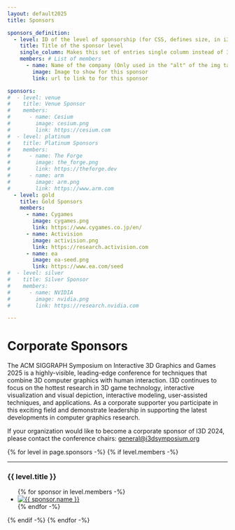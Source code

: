 ```yaml
---
layout: default2025
title: Sponsors

sponsors_definition:
  - level: ID of the level of sponsorship (for CSS, defines size, in i3d.scss)
    title: Title of the sponsor level
    single_column: Makes this set of entries single column instead of 3 columns if only one entry. Mainly intended for venue (and platinum if only one)
    members: # List of members
      - name: Name of the company (Only used in the "alt" of the img tag)
        image: Image to show for this sponsor
        link: url to link to for this sponsor

sponsors:
#  - level: venue
#    title: Venue Sponsor
#    members:
#      - name: Cesium
#        image: cesium.png
#        link: https://cesium.com
#  - level: platinum
#    title: Platinum Sponsors
#    members:
#      - name: The Forge
#        image: the_forge.png
#        link: https://theforge.dev
#      - name: arm
#        image: arm.png
#        link: https://www.arm.com
  - level: gold
    title: Gold Sponsors
    members:
      - name: Cygames
        image: cygames.png
        link: https://www.cygames.co.jp/en/
      - name: Activision
        image: activision.png
        link: https://research.activision.com
      - name: ea
        image: ea-seed.png
        link: https://www.ea.com/seed
#  - level: silver
#    title: Silver Sponsor
#    members:
#      - name: NVIDIA
#        image: nvidia.png
#        link: https://research.nvidia.com

---
```


# Corporate Sponsors

The ACM SIGGRAPH Symposium on Interactive 3D Graphics and Games
2025 is a highly-visible, leading-edge conference for techniques that
combine 3D computer graphics with human interaction. I3D continues to
focus on the hottest research in 3D game technology, interactive
visualization and visual depiction, interactive modeling,
user-assisted techniques, and applications. As a corporate supporter
you participate in this exciting field and demonstrate leadership in
supporting the latest developments in computer graphics research.


If your organization would like to become a corporate sponsor of I3D 2024, please contact the conference chairs: [general@i3dsymposium.org](mailto:general@i3dsymposium.org)

<div id="sponsors" class="flex">
    <div class="two-thirds">
        {% for level in page.sponsors -%}
        {% if level.members -%}
        <hr>
        <h3>{{ level.title }}</h3>
        <ul class="sponsors-list sponsors-{{ level.level }}">
        {% for sponsor in level.members -%}
            <li>
                <a href="{{ sponsor.link }}" target="_blank">
                    <img src="img/sponsors/{{ sponsor.image }}" alt="{{ sponsor.name }}">
                </a>
            </li>
        {% endfor -%}
        </ul>
        {% endif -%}
        {% endfor -%}
    </div>
</div>

